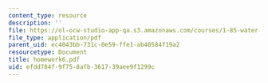 ```yaml
---
content_type: resource
description: ''
file: https://ol-ocw-studio-app-qa.s3.amazonaws.com/courses/1-85-water-and-wastewater-treatment-engineering-spring-2006/efdd784f9f758afb361739aee9f1299c_homework6.pdf
file_type: application/pdf
parent_uid: ec4043bb-731c-0e59-ffe1-ab40584f19a2
resourcetype: Document
title: homework6.pdf
uid: efdd784f-9f75-8afb-3617-39aee9f1299c
---
```

